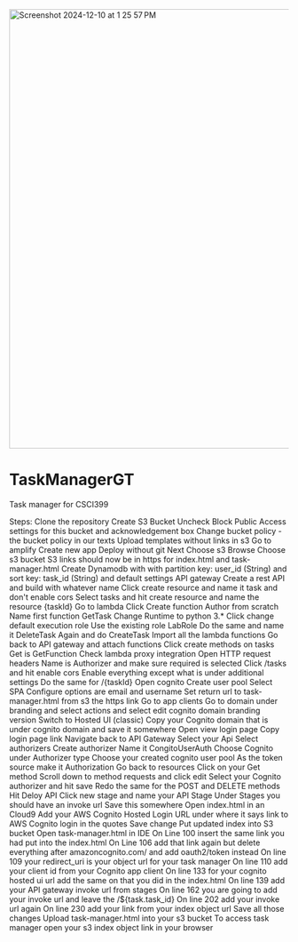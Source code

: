 
<img width="791" alt="Screenshot 2024-12-10 at 1 25 57 PM" src="https://github.com/user-attachments/assets/faed544c-42cc-40cb-a20f-74aaf1115709">



# TaskManagerGT
Task manager for CSCI399

Steps:
Clone the repository
Create S3 Bucket
Uncheck Block Public Access settings for this bucket and acknowledgement box
Change bucket policy - the bucket policy in our texts
Upload templates without links in s3
Go to amplify
Create new app
Deploy without git 
Next
Choose s3
Browse
Choose s3 bucket
S3 links should now be in https for index.html and task-manager.html
Create Dynamodb with with partition key: user_id (String) and sort key: task_id (String) and default settings
API gateway
Create a rest API and build with whatever name
Click create resource and name it task and don't enable cors
Select tasks and hit create resource and name the resource {taskId}
Go to lambda
Click Create function
Author from scratch
Name first function GetTask
Change Runtime to python 3.*
Click change default execution role
Use the existing role LabRole
Do the same and name it DeleteTask
Again and do CreateTask
Import all the lambda functions
Go back to API gateway and attach functions
Click create methods on tasks
Get is GetFunction
Check lambda proxy integration
Open HTTP request headers
Name is Authorizer and make sure required is selected
Click /tasks and hit enable cors
Enable everything except what is under additional settings
Do the same for /{taskId}
Open cognito 
Create user pool
Select SPA
Configure options are email and username
Set return url to task-manager.html from s3 the https link
Go to app clients
Go to domain under branding and select actions and select edit cognito domain branding version
Switch to Hosted UI (classic)
Copy your Cognito domain that is under cognito domain and save it somewhere
Open view login page
Copy login page link
Navigate back to API Gateway
Select your Api
Select authorizers
Create authorizer
Name it CongitoUserAuth
Choose Cognito under Authorizer type
Choose your created cognito user pool
As the token source make it Authorization
Go back to resources
Click on your Get method
Scroll down to method requests and click edit
Select your Cognito authorizer and hit save
Redo the same for the POST and DELETE methods
Hit Deloy API
Click new stage and name your API Stage
Under Stages you should have an invoke url
Save this somewhere
Open index.html in an Cloud9
Add your AWS Cognito Hosted Login URL under where it says link to AWS Cognito login in the quotes
Save change
Put updated index into S3 bucket
Open task-manager.html in IDE
On Line 100 insert the same link you had put into the index.html
On Line 106 add that link again but delete everything after amazoncognito.com/ and add oauth2/token instead
On line 109 your redirect_uri is your object url for your task manager
On line 110 add your client id from your Cognito app client
On line 133 for your cognito hosted ui url add the same on that you did in the index.html
On line 139 add your API gateway invoke url from stages
On line 162 you are going to add your invoke url and leave the /${task.task_id}
On line 202 add your invoke url again
On line 230 add your link from your index object url
Save all those changes
Upload task-manager.html into your s3 bucket
To access task manager open your s3 index object link in your browser

